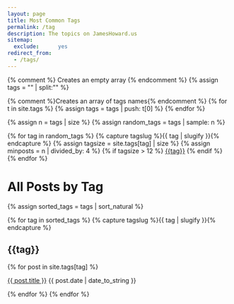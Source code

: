 ```yaml
---
layout: page
title: Most Common Tags 
permalink: /tag
description: The topics on JamesHoward.us
sitemap:
  exclude:      yes
redirect_from:
  - /tags/
---
```


<div class="page">
   {% comment %} Creates an empty array {% endcomment %}
   {% assign tags = "" | split:"" %}

   {% comment %}Creates an array of tags names{% endcomment %}
   {% for t in site.tags %}
      {% assign tags = tags | push: t[0] %}
   {% endfor %}

   {% assign n = tags | size %}
   {% assign random_tags = tags | sample: n %}

   <div class="tag-cloud">
   {% for tag in random_tags %}
      {% capture tagslug %}{{ tag | slugify }}{% endcapture %}
      {% assign tagsize = site.tags[tag] | size %}
      {% assign minposts = n | divided_by: 4 %}
      {% if tagsize > 12 %}
         <span style="font-size: {{ tagsize | times: 1000 | divided_by: site.tags.size | plus: 60 }}%">
            <a href="#{{tagslug}}"><nobr>{{tag}}</nobr></a>  
         </span>
      {% endif %}
   {% endfor %}
   </div>

   <h1>All Posts by Tag</h1>

   {% assign sorted_tags = tags | sort_natural %}

   {% for tag in sorted_tags %}
      {% capture tagslug %}{{ tag | slugify }}{% endcapture %}
      <h2><a name="{{tagslug}}"></a>{{tag}}</h2>
      {% for post in site.tags[tag] %}
         <p><a href="{{ post.url | absolute_url }}">{{ post.title }}</a>
         <span class="post-date">{{ post.date | date_to_string }}</span></p>
      {% endfor %}
   {% endfor %}
   </div>
